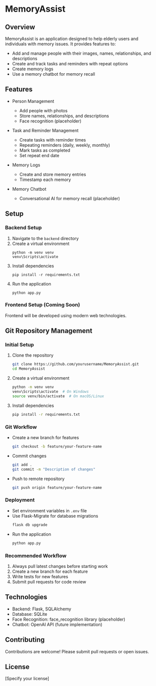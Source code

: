 # MemoryAssist

## Overview
MemoryAssist is an application designed to help elderly users and individuals with memory issues. It provides features to:
- Add and manage people with their images, names, relationships, and descriptions
- Create and track tasks and reminders with repeat options
- Create memory logs
- Use a memory chatbot for memory recall

## Features
- Person Management
  - Add people with photos
  - Store names, relationships, and descriptions
  - Face recognition (placeholder)

- Task and Reminder Management
  - Create tasks with reminder times
  - Repeating reminders (daily, weekly, monthly)
  - Mark tasks as completed
  - Set repeat end date

- Memory Logs
  - Create and store memory entries
  - Timestamp each memory

- Memory Chatbot
  - Conversational AI for memory recall (placeholder)

## Setup

### Backend Setup
1. Navigate to the `backend` directory
2. Create a virtual environment
   ```
   python -m venv venv
   venv\Scripts\activate
   ```
3. Install dependencies
   ```
   pip install -r requirements.txt
   ```
4. Run the application
   ```
   python app.py
   ```

### Frontend Setup (Coming Soon)
Frontend will be developed using modern web technologies.

## Git Repository Management

### Initial Setup
1. Clone the repository
   ```bash
   git clone https://github.com/yourusername/MemoryAssist.git
   cd MemoryAssist
   ```

2. Create a virtual environment
   ```bash
   python -m venv venv
   venv\Scripts\activate  # On Windows
   source venv/bin/activate  # On macOS/Linux
   ```

3. Install dependencies
   ```bash
   pip install -r requirements.txt
   ```

### Git Workflow
- Create a new branch for features
  ```bash
  git checkout -b feature/your-feature-name
  ```
- Commit changes
  ```bash
  git add .
  git commit -m "Description of changes"
  ```
- Push to remote repository
  ```bash
  git push origin feature/your-feature-name
  ```

### Deployment
- Set environment variables in `.env` file
- Use Flask-Migrate for database migrations
  ```bash
  flask db upgrade
  ```
- Run the application
  ```bash
  python app.py
  ```

### Recommended Workflow
1. Always pull latest changes before starting work
2. Create a new branch for each feature
3. Write tests for new features
4. Submit pull requests for code review

## Technologies
- Backend: Flask, SQLAlchemy
- Database: SQLite
- Face Recognition: face_recognition library (placeholder)
- Chatbot: OpenAI API (future implementation)

## Contributing
Contributions are welcome! Please submit pull requests or open issues.

## License
[Specify your license]
